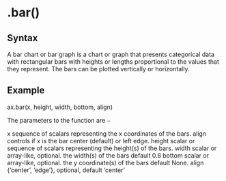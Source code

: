# .bar()

## Syntax
A bar chart or bar graph is a chart or graph that presents categorical data with rectangular bars with heights or lengths proportional to the values that they represent. The bars can be plotted vertically or horizontally.


## Example
ax.bar(x, height, width, bottom, align)

The parameters to the function are −

x    sequence of scalars representing the x coordinates of the bars. align controls if x is the bar center (default) or left edge.
height    scalar or sequence of scalars representing the height(s) of the bars.
width    scalar or array-like, optional. the width(s) of the bars default 0.8
bottom    scalar or array-like, optional. the y coordinate(s) of the bars default None.
align    {‘center’, ‘edge’}, optional, default ‘center’

